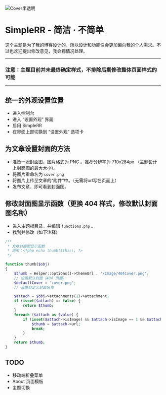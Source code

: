 ![Cover半透明](https://github.com/HIM049/SimpleRR/assets/67405384/8410079a-57d8-4227-a229-28cd18989233)

# SimpleRR - 简洁 · 不简单
这个主题是为了我的博客设计的，所以设计和功能性会更加偏向我的个人需求。不过也欢迎提出修改意见，我会视情况处理。

---

### 注意：主题目前并未最终确定样式，不排除后期修改整体页面样式的可能

---

## 统一的外观设置位置
- 进入控制台
- 进入 “设置外观” 界面
- 启用 SimpleRR
- 在界面上部切换到 “设置外观” 选项卡

## 为文章设置封面的方法
- 准备一张封面图，图片格式为 PNG 。推荐分辨率为 710x284px （主题设计上封面图的最大大小）。
- 将图片重命名为 `cover.png` 
- 将图片上传至文章的“附件”中。（无需将url写在页面上）
- 发布文章，即可看到封面图。

## 修改封面图显示函数（更换 404 样式，修改默认封面图名称）
- 进入主题根目录，并编辑 `functions.php` 。
- 找到并修改（如下注释）

``` php
/**
 * 文章封面图显示函数
 * 调用：<?php echo thumb($this); ?>
 */

function thumb($obj)
{	
	$thumb = Helper::options()->themeUrl . '/Image/404Cover.png';
	// 设置默认封面（404 页面）
	$defaultCover = "cover.png";
	// 设置自定义封面名称

	$attach = $obj->attachments(1)->attachment;
	if (isset($attach) == false) {
		return $thumb;
	}
	foreach ($attach as $value) {
		if (isset($attach->isImage) && $attach->isImage == 1 && $attach->name == $defaultCover) {
			$thumb = $attach->url;
			break;
		}
	}
	return $thumb;
}
```

## TODO
- 移动端折叠菜单
- About 页面模板
- 主题切换
